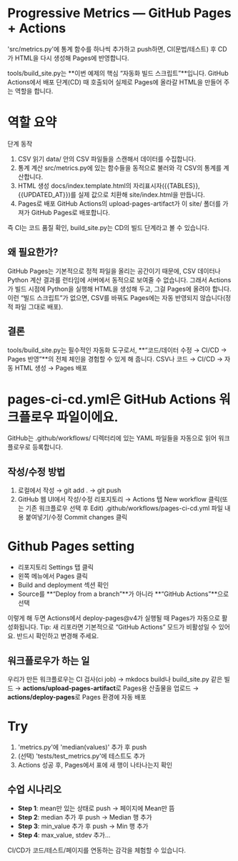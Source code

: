 # Progressive Metrics — GitHub Pages + Actions

'src/metrics.py'에 통계 함수를 하나씩 추가하고 push하면,
CI(문법/테스트) 후 CD가 HTML을 다시 생성해 Pages에 반영합니다.

tools/build_site.py는 **이번 예제의 핵심 “자동화 빌드 스크립트”**입니다. GitHub Actions에서 배포 단계(CD) 때 호출되어 실제로 Pages에 올라갈 HTML을 만들어 주는 역할을 합니다.

# 역할 요약
단계	            동작
1. CSV 읽기	        data/ 안의 CSV 파일들을 스캔해서 데이터를 수집합니다.
2. 통계 계산	    src/metrics.py에 있는 함수들을 동적으로 불러와 각 CSV의 통계를 계산합니다.
3. HTML 생성	    docs/index.template.html의 자리표시자({{TABLES}}, {{UPDATED_AT}})를 실제 값으로 치환해 site/index.html을 만듭니다.
4. Pages로 배포	    GitHub Actions의 upload-pages-artifact가 이 site/ 폴더를 가져가 GitHub Pages로 배포합니다.

즉 CI는 코드 품질 확인, build_site.py는 CD의 빌드 단계라고 볼 수 있습니다.

## 왜 필요한가?
GitHub Pages는 기본적으로 정적 파일을 올리는 공간이기 때문에,
CSV 데이터나 Python 계산 결과를 런타임에 서버에서 동적으로 보여줄 수 없습니다.
그래서 Actions가 빌드 시점에 Python을 실행해 HTML을 생성해 두고, 그걸 Pages에 올려야 합니다.
이런 “빌드 스크립트”가 없으면, CSV를 바꿔도 Pages에는 자동 반영되지 않습니다(정적 파일 그대로 배포).

## 결론
tools/build_site.py는 필수적인 자동화 도구로서,
**“코드/데이터 수정 → CI/CD → Pages 반영”**의 전체 체인을 경험할 수 있게 해 줍니다.
CSV나 코드 → CI/CD → 자동 HTML 생성 → Pages 배포

# pages-ci-cd.yml은 GitHub Actions 워크플로우 파일이에요.
GitHub는 .github/workflows/ 디렉터리에 있는 YAML 파일들을 자동으로 읽어 워크플로우로 등록합니다.
## 작성/수정 방법
1) 로컬에서 작성 → git add . → git push
2) GitHub 웹 UI에서 작성/수정
   리포지토리 → Actions 탭
   New workflow 클릭(또는 기존 워크플로우 선택 후 Edit)
   .github/workflows/pages-ci-cd.yml 파일 내용 붙여넣기/수정
   Commit changes 클릭

# Github Pages setting

- 리포지토리 Settings 탭 클릭
- 왼쪽 메뉴에서 Pages 클릭
- Build and deployment 섹션 확인
- Source를 **“Deploy from a branch”**가 아니라 **“GitHub Actions”**으로 선택

이렇게 해 두면 Actions에서 deploy-pages@v4가 실행될 때 Pages가 자동으로 활성화됩니다.
Tip: 새 리포라면 기본적으로 “GitHub Actions” 모드가 비활성일 수 있어요. 반드시 확인하고 변경해 주세요.

## 워크플로우가 하는 일
우리가 만든 워크플로우는
CI 검사(ci job) →
mkdocs build나 build_site.py 같은 빌드 →
**actions/upload-pages-artifact**로 Pages용 산출물을 업로드 → **actions/deploy-pages**로 Pages 환경에 자동 배포

# Try
1) 'metrics.py'에 'median(values)' 추가 후 push  
2) (선택) 'tests/test_metrics.py'에 테스트도 추가  
3) Actions 성공 후, Pages에서 표에 새 행이 나타나는지 확인

## 수업 시나리오
- **Step 1**: mean만 있는 상태로 push → 페이지에 Mean만 뜸
- **Step 2**: median 추가 후 push → Median 행 추가
- **Step 3**: min_value 추가 후 push → Min 행 추가
- **Step 4**: max_value, stdev 추가…

CI/CD가 코드/테스트/페이지를 연동하는 감각을 체험할 수 있습니다.

